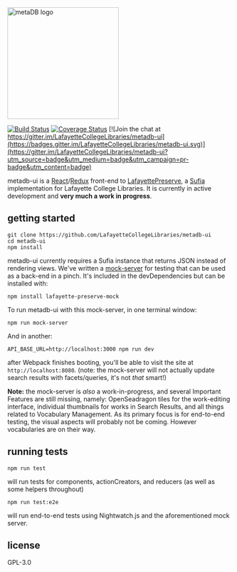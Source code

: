 <img width="250" alt="metaDB logo" src="https://cdn.rawgit.com/LafayetteCollegeLibraries/metadb-ui/master/build/assets/logo.svg">

[![Build Status](https://travis-ci.org/LafayetteCollegeLibraries/metadb-ui.svg)](https://travis-ci.org/LafayetteCollegeLibraries/metadb-ui) [![Coverage Status](https://coveralls.io/repos/github/LafayetteCollegeLibraries/metadb-ui/badge.svg)](https://coveralls.io/github/LafayetteCollegeLibraries/metadb-ui) [![Join the chat at https://gitter.im/LafayetteCollegeLibraries/metadb-ui](https://badges.gitter.im/LafayetteCollegeLibraries/metadb-ui.svg)](https://gitter.im/LafayetteCollegeLibraries/metadb-ui?utm_source=badge&utm_medium=badge&utm_campaign=pr-badge&utm_content=badge)


metadb-ui is a [React][1]/[Redux][2] front-end to [LafayettePreserve][3], a
[Sufia][4] implementation for Lafayette College Libraries. It is currently
in active development and **very much a work in progress**. 


getting started
---------------

```
git clone https://github.com/LafayetteCollegeLibraries/metadb-ui
cd metadb-ui
npm install
```

metadb-ui currently requires a Sufia instance that returns JSON instead of
rendering views. We've written a [mock-server][5] for testing that can be
used as a back-end in a pinch. It's included in the devDependencies but
can be installed with:

```
npm install lafayette-preserve-mock
```

To run metadb-ui with this mock-server, in one terminal window:

```
npm run mock-server
```

And in another:

```
API_BASE_URL=http://localhost:3000 npm run dev
```

after Webpack finishes booting, you'll be able to visit the site at
`http://localhost:8080`. (note: the mock-server will not actually
update search results with facets/queries, it's not _that_ smart!)

**Note:** the mock-server is _also_ a work-in-progress, and several Important
Features are still missing, namely: OpenSeadragon tiles for the work-editing
interface, individual thumbnails for works in Search Results, and all things
related to Vocabulary Management. As its primary focus is for end-to-end 
testing, the visual aspects will probably not be coming. However vocabularies
are on their way.


running tests
-------------

```
npm run test
```

will run tests for components, actionCreators, and reducers (as well as some
helpers throughout)

```
npm run test:e2e
```

will run end-to-end tests using Nightwatch.js and the aforementioned mock
server.


license
--------

GPL-3.0

[1]: https://facebook.github.io/react
[2]: http://redux.js.org
[3]: https://github.com/LafayetteCollegeLibraries/lafayette-preserve
[4]: http://sufia.io
[5]: https://github.com/LafayetteCollegeLibraries/lafayette-preserve-mock
